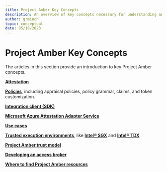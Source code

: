 ```yaml
---
title: Project Amber Key Concepts
description: An overview of key concepts necessary for understanding and using Project Amber.
author: grminch
topic: conceptual
date: 05/18/2023
---
```


# Project Amber Key Concepts

The articles in this section provide an introduction to key Project Amber concepts. 

[**Attestation**](concept-attestation-overview.md)

[**Policies**](concept-policies.md), including appraisal policies, policy grammar, claims, and token customization.

[**Integration client (SDK)**](concept-client-integration.md)

[**Microsoft Azure Attestation Adapter Service**](concept-maa-adapter.md)

[**Use cases**](concept-usecases-overview.md)

[**Trusted execution environments**](concept-tees-overview.md), like [**Intel® SGX**](concept-intel-sgx.md) and [**Intel® TDX**](concept-intel-tdx.md)

[**Project Amber trust model**](concept-trust-model.md)

[**Developing an access broker**](concept-access-broker.md)

[**Where to find Project Amber resources**](where-to.md)